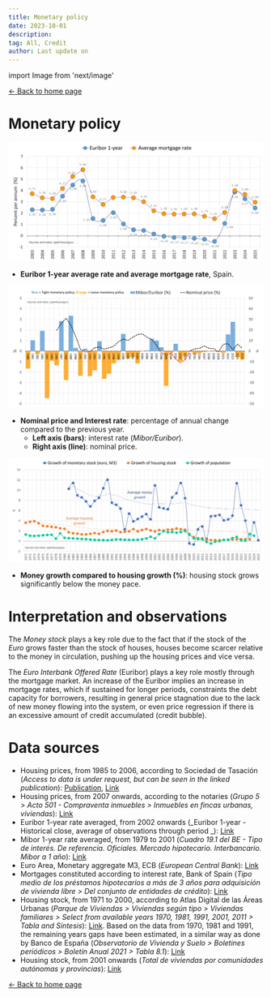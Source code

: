 ```yaml
---
title: Monetary policy
date: 2023-10-01
description:
tag: All, Credit
author: Last update on
---
```


import Image from 'next/image'

<div class="meta-line"><a class="meta-back" href="/">← Back to home page</a></div>

# Monetary policy

[![Euribor y interes hipotecas](/images/euribor.png)](/images/euribor.png)

- **Euribor 1-year average rate and average mortgage rate**, Spain.

[![Politica monetaria y precio vivienda](/images/pricemoneypolicy.png)](/images/pricemoneypolicy.png)

- **Nominal price and Interest rate**: percentage of annual change compared to the previous year.
  - **Left axis (bars)**: interest rate (_Mibor/Euribor_).
  - **Right axis (line)**: nominal price.

[![Crecimiento de la vivienda y el dinero](/images/moneygrowth.png)](/images/moneygrowth.png)

- **Money growth compared to housing growth (%)**: housing stock grows significantly below the money pace.

# Interpretation and observations

The _Money stock_ plays a key role due to the fact that if the stock of the _Euro_ grows faster than the stock of houses, houses become scarcer relative to the money in circulation, pushing up the housing prices and vice versa.

The _Euro Interbank Offered Rate_ (Euribor) plays a key role mostly through the mortgage market. An increase of the Euribor implies an increase in mortgage rates, which if sustained for longer periods, constraints the debt capacity for borrowers, resulting in general price stagnation due to the lack of new money flowing into the system, or even price regression if there is an excessive amount of credit accumulated (credit bubble).

# Data sources

- Housing prices, from 1985 to 2006, according to Sociedad de Tasación (_Access to data is under request, but can be seen in the linked publication_): [Publication](https://www.st-tasacion.es/ext/pdf/estudios/sep19/2-Evolucion_de_Precios_de_Vivienda.pdf), [Link](https://www.st-tasacion.es/informe-de-tendencias-digital/)
- Housing prices, from 2007 onwards, according to the notaries (_Grupo 5 > Acto 501 - Compraventa inmuebles > Inmuebles en fincas urbanas, viviendas_): [Link](http://www.notariado.org/liferay/web/cien/estadisticas-al-completo)
- Euribor 1-year rate averaged, from 2002 onwards (_Euribor 1-year - Historical close, average of observations through period _): [Link](https://sdw.ecb.europa.eu/quickview.do?SERIES_KEY=143.FM.M.U2.EUR.RT.MM.EURIBOR1YD_.HSTA)
- Mibor 1-year rate averaged, from 1979 to 2001 (_Cuadro 19.1 del BE - Tipo de interés. De referencia. Oficiales. Mercado hipotecario. Interbancario. Mibor a 1 año_): [Link](https://www.bde.es/webbde/es/estadis/infoest/temas/sb_tiintref.html)
- Euro Area, Monetary aggregate M3, ECB (_European Central Bank_): [Link](https://sdw.ecb.europa.eu/quickview.do?SERIES_KEY=117.BSI.M.U2.Y.V.M30.X.1.U2.2300.Z01.E)
- Mortgages constituted according to interest rate, Bank of Spain (_Tipo medio de los préstamos hipotecarios a más de 3 años para adquisición de vivienda libre > Del conjunto de entidades de crédito_): [Link](https://clientebancario.bde.es/pcb/es/menu-horizontal/productosservici/relacionados/tiposinteres/guia-textual/tiposinteresrefe/tabla_tipos_referencia_oficiales_mercado_hipotecario.html)
- Housing stock, from 1971 to 2000, according to Atlas Digital de las Áreas Urbanas (_Parque de Viviendas > Viviendas según tipo > Viviendas familiares > Select from available years 1970, 1981, 1991, 2001, 2011 > Tabla and Sintesis_): [Link](https://atlasau.mitma.gob.es/#c=indicator&view=map1). Based on the data from 1970, 1981 and 1991, the remaining years gaps have been estimated, in a similar way as done by Banco de España (_Observatorio de Vivienda y Suelo > Boletines periódicos > Boletín Anual 2021 > Tabla 8.1_): [Link](https://www.mitma.gob.es/arquitectura-vivienda-y-suelo/urbanismo-y-politica-de-suelo/estudios-y-publicaciones/observatorio-de-vivienda-y-suelo)
- Housing stock, from 2001 onwards (_Total de viviendas por comunidades autónomas y provincias_): [Link](https://apps.fomento.gob.es/BoletinOnline2/?nivel=2&orden=33000000)

<div class="meta-line"><a class="meta-back" href="/">← Back to home page</a></div>
